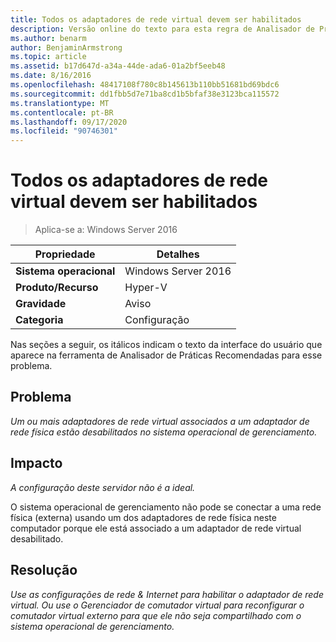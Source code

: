 ```yaml
---
title: Todos os adaptadores de rede virtual devem ser habilitados
description: Versão online do texto para esta regra de Analisador de Práticas Recomendadas.
ms.author: benarm
author: BenjaminArmstrong
ms.topic: article
ms.assetid: b17d647d-a34a-44de-ada6-01a2bf5eeb48
ms.date: 8/16/2016
ms.openlocfilehash: 48417108f780c8b145613b110bb51681bd69bdc6
ms.sourcegitcommit: dd1fbb5d7e71ba8cd1b5bfaf38e3123bca115572
ms.translationtype: MT
ms.contentlocale: pt-BR
ms.lasthandoff: 09/17/2020
ms.locfileid: "90746301"
---
```

# <a name="all-virtual-network-adapters-should-be-enabled"></a>Todos os adaptadores de rede virtual devem ser habilitados

>Aplica-se a: Windows Server 2016



|Propriedade|Detalhes|
|-|-|
|**Sistema operacional**|Windows Server 2016|
|**Produto/Recurso**|Hyper-V|
|**Gravidade**|Aviso|
|**Categoria**|Configuração|

Nas seções a seguir, os itálicos indicam o texto da interface do usuário que aparece na ferramenta de Analisador de Práticas Recomendadas para esse problema.

## <a name="issue"></a>Problema

*Um ou mais adaptadores de rede virtual associados a um adaptador de rede física estão desabilitados no sistema operacional de gerenciamento.*

## <a name="impact"></a>Impacto

*A configuração deste servidor não é a ideal.*

O sistema operacional de gerenciamento não pode se conectar a uma rede física (externa) usando um dos adaptadores de rede física neste computador porque ele está associado a um adaptador de rede virtual desabilitado.

## <a name="resolution"></a>Resolução

*Use as configurações de rede & Internet para habilitar o adaptador de rede virtual. Ou use o Gerenciador de comutador virtual para reconfigurar o comutador virtual externo para que ele não seja compartilhado com o sistema operacional de gerenciamento.*



